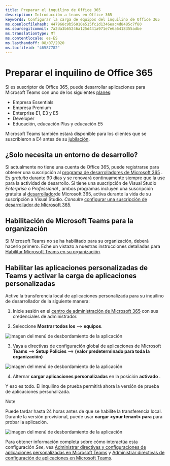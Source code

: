 ```yaml
---
title: Preparar el inquilino de Office 365
description: Introducción a teams en Office 365
keywords: Configurar la carga de equipos del inquilino de Office 365
ms.openlocfilehash: 447968c9b56010e515fc1d1346eac4d8485c7f80
ms.sourcegitcommit: 7a2da3b65246a125d441a971e7e6a6418355adbe
ms.translationtype: MT
ms.contentlocale: es-ES
ms.lasthandoff: 08/07/2020
ms.locfileid: "46587782"
---
```

# <a name="prepare-your-office-365-tenant"></a>Preparar el inquilino de Office 365

Si es suscriptor de Office 365, puede desarrollar aplicaciones para Microsoft Teams con uno de los siguientes [planes](https://products.office.com/business/compare-more-office-365-for-business-plans):

* Empresa Essentials
* Empresa Premium
* Enterprise E1, E3 y E5
* Developer
* Educación, educación Plus y educación E5

Microsoft Teams también estará disponible para los clientes que se suscribieron a E4 antes de su [jubilación](https://support.office.com//article/important-information-for-office-365-enterprise-e4-customers-f9572348-43a2-43fa-a3d8-3b6c9c042147).

## <a name="just-need-a-development-environment"></a>¿Solo necesita un entorno de desarrollo?

Si actualmente no tiene una cuenta de Office 365, puede registrarse para obtener una suscripción al [programa de desarrolladores de Microsoft 365](https://developer.microsoft.com/microsoft-365/dev-program) . Es *gratuita* durante 90 días y se renovará continuamente siempre que la use para la actividad de desarrollo. Si tiene una suscripción de Visual Studio *Enterprise* o *Professional* , ambos programas incluyen una suscripción gratuita al [desarrollador](https://aka.ms/MyVisualStudioBenefits)de Microsoft 365, activa durante la vida de su suscripción a Visual Studio. *Consulte* [configurar una suscripción de desarrollador de Microsoft 365](https://docs.microsoft.com/office/developer-program/office-365-developer-program-get-started).

## <a name="enable-microsoft-teams-for-your-organization"></a>Habilitación de Microsoft Teams para la organización

Si Microsoft Teams no se ha habilitado para su organización, deberá hacerlo primero. Eche un vistazo a nuestras instrucciones detalladas para [Habilitar Microsoft Teams en su organización](https://docs.microsoft.com/microsoftteams/enable-features-office-365).

## <a name="enable-custom-teams-apps-and-turn-on-custom-app-uploading"></a>Habilitar las aplicaciones personalizadas de Teams y activar la carga de aplicaciones personalizadas

Active la transferencia local de aplicaciones personalizada para su inquilino de desarrollador de la siguiente manera:

1. Inicie sesión en el [centro de administración de Microsoft 365](https://admin.microsoft.com/Adminportal/Home?source=applauncher#/homepage#/) con sus credenciales de administrador. 

2. Seleccione **Mostrar todos los**  -->  **equipos**. 

![imagen del menú de desbordamiento de la aplicación](~/assets/images/prepare-test-tenant/admin-center.png)

3. Vaya a directivas de configuración global de aplicaciones de Microsoft **Teams**  -->  **Setup Policies**  -->  **(valor predeterminado para toda la organización)**  

![imagen del menú de desbordamiento de la aplicación](~/assets/images/prepare-test-tenant/turn-on-sideload.png)

4. Alternar **cargar aplicaciones personalizadas** en la posición **activado** .

Y eso es todo. El inquilino de prueba permitirá ahora la versión de prueba de aplicaciones personalizada.

> [!Note] 
> Puede tardar hasta 24 horas antes de que se habilite la transferencia local. Durante la versión provisional, puede usar **cargar \<your tenant> para** para probar la aplicación.

![imagen del menú de desbordamiento de la aplicación](~/assets/images/prepare-test-tenant/upload-for-contoso.png)

Para obtener información completa sobre cómo interactúa esta configuración *See*, vea [Administrar directivas y configuraciones de aplicaciones personalizadas en Microsoft Teams](https://docs.microsoft.com/microsoftteams/teams-custom-app-policies-and-settings) y [Administrar directivas de configuración de aplicaciones en Microsoft Teams](https://docs.microsoft.com/microsoftteams/teams-app-setup-policies).
